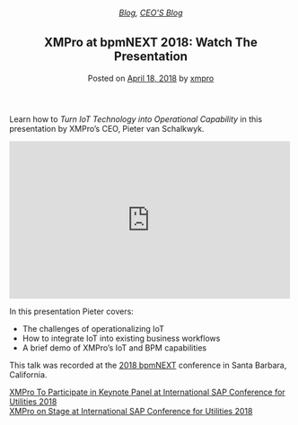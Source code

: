 
<article class="post-6387 post type-post status-publish format-standard has-post-thumbnail hentry category-blog category-pieter-blog tag-bpm" id="post-6387">
<div class="article-inner">
<header class="entry-header">
<div class="entry-header-text entry-header-text-top text-center">
<h6 class="entry-category is-xsmall"><a href="https://xmpro.com/category/blog/" rel="category tag">Blog</a>, <a href="https://xmpro.com/category/blog/pieter-blog/" rel="category tag">CEO'S Blog</a></h6><h1 class="entry-title">XMPro at bpmNEXT 2018: Watch The Presentation</h1><div class="entry-divider is-divider small"></div>
<div class="entry-meta uppercase is-xsmall">
<span class="posted-on">Posted on <a href="https://xmpro.com/xmpro-at-bpmnext-2018-watch-the-presentation/" rel="bookmark"><time class="entry-date published updated" datetime="2018-04-18T12:44:59+00:00">April 18, 2018</time></a></span> <span class="byline">by <span class="meta-author vcard"><a class="url fn n" href="https://xmpro.com/author/xmpro/">xmpro</a></span></span> </div>
</div>
</header>
<div class="entry-content single-page">
<div class="wpb-content-wrapper"><div class="vc_row wpb_row vc_row-fluid"><div class="wpb_column vc_column_container vc_col-sm-12"><div class="vc_column-inner"><div class="wpb_wrapper">
<div class="wpb_text_column wpb_content_element">
<div class="wpb_wrapper">
<p>Learn how to <em>Turn IoT Technology into Operational Capability </em>in this presentation by XMPro’s CEO, Pieter van Schalkwyk.</p>
</div>
</div>
<div class="wpb_video_widget wpb_content_element vc_clearfix vc_video-aspect-ratio-169 vc_video-el-width-100 vc_video-align-left">
<div class="wpb_wrapper">
<div class="wpb_video_wrapper"><iframe allow="accelerometer; autoplay; clipboard-write; encrypted-media; gyroscope; picture-in-picture; web-share" allowfullscreen="" frameborder="0" height="281" loading="lazy" src="https://www.youtube.com/embed/G7C01e8qyac?feature=oembed" title="Turn IoT Technology into Operational Capability: Pieter van Schalkwyk, XMPro" width="500"></iframe></div>
</div>
</div>
<div class="wpb_text_column wpb_content_element">
<div class="wpb_wrapper">
<p>In this presentation Pieter covers:</p>
<ul>
<li>The challenges of operationalizing IoT</li>
<li>How to integrate IoT into existing business workflows</li>
<li>A brief demo of XMPro’s IoT and BPM capabilities</li>
</ul>
<p>This talk was recorded at the <a href="http://bpmnext.com" rel="noopener noreferrer" target="_blank">2018 bpmNEXT</a> conference in Santa Barbara, California.</p>
</div>
</div>
</div></div></div></div>
</div>
<div class="blog-share text-center"><div class="is-divider medium"></div><div class="social-icons share-icons share-row relative"><a aria-label="Share on WhatsApp" class="icon button circle is-outline tooltip whatsapp show-for-medium" data-action="share/whatsapp/share" href="whatsapp://send?text=XMPro%20at%20bpmNEXT%202018%3A%20Watch%20The%20Presentation - https://xmpro.com/xmpro-at-bpmnext-2018-watch-the-presentation/" title="Share on WhatsApp"><i class="icon-whatsapp"></i></a><a aria-label="Share on Facebook" class="icon button circle is-outline tooltip facebook" data-label="Facebook" href="https://www.facebook.com/sharer.php?u=https://xmpro.com/xmpro-at-bpmnext-2018-watch-the-presentation/" onclick="window.open(this.href,this.title,'width=500,height=500,top=300px,left=300px'); return false;" rel="noopener nofollow" target="_blank" title="Share on Facebook"><i class="icon-facebook"></i></a><a aria-label="Share on Twitter" class="icon button circle is-outline tooltip twitter" href="https://twitter.com/share?url=https://xmpro.com/xmpro-at-bpmnext-2018-watch-the-presentation/" onclick="window.open(this.href,this.title,'width=500,height=500,top=300px,left=300px'); return false;" rel="noopener nofollow" target="_blank" title="Share on Twitter"><i class="icon-twitter"></i></a><a aria-label="Email to a Friend" class="icon button circle is-outline tooltip email" href="/cdn-cgi/l/email-protection#6c531f190e06090f185134213c1e03495e5c0d18495e5c0e1c0122293438495e5c5e5c5d54495f2d495e5c3b0d180f04495e5c380409495e5c3c1e091f0902180d180503024a0e030815512f04090f07495e5c1804051f495e5c031918495f2d495e5c0418181c1f495f2d495e2a495e2a14011c1e03420f0301495e2a14011c1e03410d18410e1c0102091418415e5c5d54411b0d180f0441180409411c1e091f0902180d18050302495e2a" rel="nofollow" title="Email to a Friend"><i class="icon-envelop"></i></a><a aria-label="Pin on Pinterest" class="icon button circle is-outline tooltip pinterest" href="https://pinterest.com/pin/create/button?url=https://xmpro.com/xmpro-at-bpmnext-2018-watch-the-presentation/&amp;media=https://xmpro.com/wp-content/uploads/2018/04/XMPro_bpmNEXT-1024x576.jpg&amp;description=XMPro%20at%20bpmNEXT%202018%3A%20Watch%20The%20Presentation" onclick="window.open(this.href,this.title,'width=500,height=500,top=300px,left=300px'); return false;" rel="noopener nofollow" target="_blank" title="Pin on Pinterest"><i class="icon-pinterest"></i></a><a aria-label="Share on LinkedIn" class="icon button circle is-outline tooltip linkedin" href="https://www.linkedin.com/shareArticle?mini=true&amp;url=https://xmpro.com/xmpro-at-bpmnext-2018-watch-the-presentation/&amp;title=XMPro%20at%20bpmNEXT%202018%3A%20Watch%20The%20Presentation" onclick="window.open(this.href,this.title,'width=500,height=500,top=300px,left=300px'); return false;" rel="noopener nofollow" target="_blank" title="Share on LinkedIn"><i class="icon-linkedin"></i></a></div></div></div>
<nav class="navigation-post" id="nav-below" role="navigation">
<div class="flex-row next-prev-nav bt bb">
<div class="flex-col flex-grow nav-prev text-left">
<div class="nav-previous"><a href="https://xmpro.com/xmpro-to-participate-in-panel-at-international-sap-conference-for-utilities-2018/" rel="prev"><span class="hide-for-small"><i class="icon-angle-left"></i></span> XMPro To Participate in Keynote Panel at International SAP Conference for Utilities 2018</a></div>
</div>
<div class="flex-col flex-grow nav-next text-right">
<div class="nav-next"><a href="https://xmpro.com/xmpro-on-stage-at-international-sap-conference-for-utilities-2018/" rel="next">XMPro on Stage at International SAP Conference for Utilities 2018 <span class="hide-for-small"><i class="icon-angle-right"></i></span></a></div> </div>
</div>
</nav>
</div>
</article>
<div class="comments-area" id="comments">
</div>
